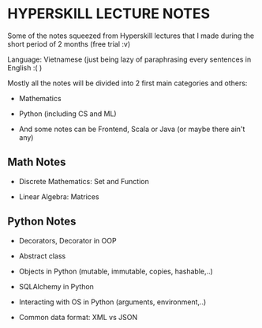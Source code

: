 # HYPERSKILL LECTURE NOTES

Some of the notes squeezed from Hyperskill lectures that I made during the short period of 2 months (free trial :v)

Language: Vietnamese (just being lazy of paraphrasing every sentences in English :( )

Mostly all the notes will be divided into 2 first main categories and others:

-   Mathematics

-   Python (including CS and ML)

-   And some notes can be Frontend, Scala or Java (or maybe there ain't any)


## Math Notes

<!--list out all notes-->

-   Discrete Mathematics: Set and Function

-   Linear Algebra: Matrices

## Python Notes

<!---list out all notes-->

-   Decorators, Decorator in OOP

-   Abstract class

-   Objects in Python (mutable, immutable, copies, hashable,..)

-   SQLAlchemy in Python

-   Interacting with OS in Python (arguments, environment,..)

-   Common data format: XML vs JSON
